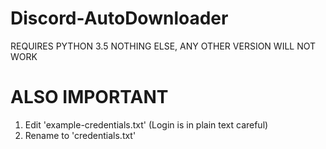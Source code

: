 # Discord-AutoDownloader
REQUIRES PYTHON 3.5 NOTHING ELSE, ANY OTHER VERSION WILL NOT WORK

# ALSO IMPORTANT
1. Edit 'example-credentials.txt' (Login is in plain text careful)
2. Rename to 'credentials.txt'